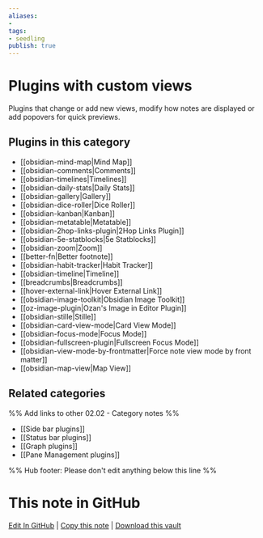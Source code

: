 ```yaml
---
aliases:
- 
tags: 
- seedling 
publish: true
---
```



# Plugins with custom views

Plugins that change or add new views, modify how notes are displayed or add popovers for quick previews.

## Plugins in this category


- [[obsidian-mind-map|Mind Map]]
- [[obsidian-comments|Comments]]
- [[obsidian-timelines|Timelines]]
- [[obsidian-daily-stats|Daily Stats]]
- [[obsidian-gallery|Gallery]]
- [[obsidian-dice-roller|Dice Roller]]
- [[obsidian-kanban|Kanban]]
- [[obsidian-metatable|Metatable]]
- [[obsidian-2hop-links-plugin|2Hop Links Plugin]]
- [[obsidian-5e-statblocks|5e Statblocks]]
- [[obsidian-zoom|Zoom]]
- [[better-fn|Better footnote]]
- [[obsidian-habit-tracker|Habit Tracker]]
- [[obsidian-timeline|Timeline]]
- [[breadcrumbs|Breadcrumbs]]
- [[hover-external-link|Hover External Link]]
- [[obsidian-image-toolkit|Obsidian Image Toolkit]]
- [[oz-image-plugin|Ozan's Image in Editor Plugin]]
- [[obsidian-stille|Stille]]
- [[obsidian-card-view-mode|Card View Mode]]
- [[obsidian-focus-mode|Focus Mode]]
- [[obsidian-fullscreen-plugin|Fullscreen Focus Mode]] 
- [[obsidian-view-mode-by-frontmatter|Force note view mode by front matter]]
- [[obsidian-map-view|Map View]]

## Related categories

%% Add links to other 02.02 - Category notes %%

- [[Side bar plugins]]
- [[Status bar plugins]]
- [[Graph plugins]]
- [[Pane Management plugins]]

%% Hub footer: Please don't edit anything below this line %%

# This note in GitHub

<span class="git-footer">[Edit In GitHub](https://github.dev/obsidian-community/obsidian-hub/blob/main/02%20-%20Community%20Expansions/02.01%20Plugins%20by%20Category/Plugins%20with%20custom%20views.md "git-hub-edit-note") | [Copy this note](https://raw.githubusercontent.com/obsidian-community/obsidian-hub/main/02%20-%20Community%20Expansions/02.01%20Plugins%20by%20Category/Plugins%20with%20custom%20views.md "git-hub-copy-note") | [Download this vault](https://github.com/obsidian-community/obsidian-hub/archive/refs/heads/main.zip "git-hub-download-vault") </span>

